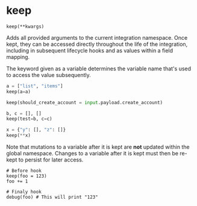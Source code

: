 # keep

`keep(**kwargs)`&#x20;

Adds all provided arguments to the current integration namespace. Once kept, they can be accessed directly throughout the life of the integration, including in subsequent lifecycle hooks and as values within a field mapping.&#x20;

The keyword given as a variable determines the variable name that's used to access the value subsequently.

```python
a = ["list", "items"]
keep(a=a)

keep(should_create_account = input.payload.create_account)

b, c = [], []
keep(test=b, c=c)

x = {"y": [], "z": []}
keep(**x)
```



Note that mutations to a variable after it is kept are **not** updated within the global namespace. Changes to a variable after it is kept must then be re-kept to persist for later access.

```
# Before hook
keep(foo = 123)
foo += 1

# Finaly hook
debug(foo) # This will print "123"
```

